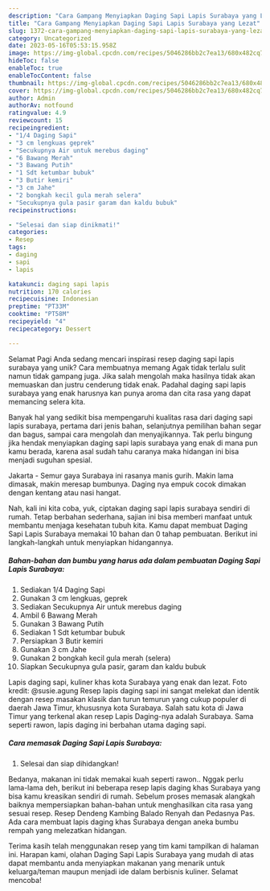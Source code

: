 ```yaml
---
description: "Cara Gampang Menyiapkan Daging Sapi Lapis Surabaya yang Lezat"
title: "Cara Gampang Menyiapkan Daging Sapi Lapis Surabaya yang Lezat"
slug: 1372-cara-gampang-menyiapkan-daging-sapi-lapis-surabaya-yang-lezat
category: Uncategorized
date: 2023-05-16T05:53:15.958Z
image: https://img-global.cpcdn.com/recipes/5046286bb2c7ea13/680x482cq70/daging-sapi-lapis-surabaya-foto-resep-utama.jpg
hideToc: false
enableToc: true
enableTocContent: false
thumbnail: https://img-global.cpcdn.com/recipes/5046286bb2c7ea13/680x482cq70/daging-sapi-lapis-surabaya-foto-resep-utama.jpg
cover: https://img-global.cpcdn.com/recipes/5046286bb2c7ea13/680x482cq70/daging-sapi-lapis-surabaya-foto-resep-utama.jpg
author: Admin
authorAv: notfound
ratingvalue: 4.9
reviewcount: 15
recipeingredient:
- "1/4 Daging Sapi"
- "3 cm lengkuas geprek"
- "Secukupnya Air untuk merebus daging"
- "6 Bawang Merah"
- "3 Bawang Putih"
- "1 Sdt ketumbar bubuk"
- "3 Butir kemiri"
- "3 cm Jahe"
- "2 bongkah kecil gula merah selera"
- "Secukupnya gula pasir garam dan kaldu bubuk"
recipeinstructions:

- "Selesai dan siap dinikmati!"
categories:
- Resep
tags:
- daging
- sapi
- lapis

katakunci: daging sapi lapis 
nutrition: 170 calories
recipecuisine: Indonesian
preptime: "PT33M"
cooktime: "PT58M"
recipeyield: "4"
recipecategory: Dessert

---
```



Selamat Pagi Anda sedang mencari inspirasi resep daging sapi lapis surabaya yang unik? Cara membuatnya memang Agak tidak terlalu sulit namun tidak gampang juga. Jika salah mengolah maka hasilnya tidak akan memuaskan dan justru cenderung tidak enak. Padahal daging sapi lapis surabaya yang enak harusnya kan punya aroma dan cita rasa yang dapat memancing selera kita.


Banyak hal yang sedikit bisa mempengaruhi kualitas rasa dari daging sapi lapis surabaya, pertama dari jenis bahan, selanjutnya pemilihan bahan segar dan bagus, sampai cara mengolah dan menyajikannya. Tak perlu bingung jika hendak menyiapkan daging sapi lapis surabaya yang enak di mana pun kamu berada, karena asal sudah tahu caranya maka hidangan ini bisa menjadi suguhan spesial.

Jakarta - Semur gaya Surabaya ini rasanya manis gurih. Makin lama dimasak, makin meresap bumbunya. Daging nya empuk cocok dimakan dengan kentang atau nasi hangat.


Nah, kali ini kita coba, yuk, ciptakan daging sapi lapis surabaya sendiri di rumah. Tetap berbahan sederhana, sajian ini bisa memberi manfaat untuk membantu menjaga kesehatan tubuh kita. Kamu dapat membuat Daging Sapi Lapis Surabaya memakai 10 bahan dan 0 tahap pembuatan. Berikut ini langkah-langkah untuk menyiapkan hidangannya.

<!--inarticleads1-->

##### Bahan-bahan dan bumbu yang harus ada dalam pembuatan Daging Sapi Lapis Surabaya:

1. Sediakan 1/4 Daging Sapi
1. Gunakan 3 cm lengkuas, geprek
1. Sediakan Secukupnya Air untuk merebus daging
1. Ambil 6 Bawang Merah
1. Gunakan 3 Bawang Putih
1. Sediakan 1 Sdt ketumbar bubuk
1. Persiapkan 3 Butir kemiri
1. Gunakan 3 cm Jahe
1. Gunakan 2 bongkah kecil gula merah (selera)
1. Siapkan Secukupnya gula pasir, garam dan kaldu bubuk


Lapis daging sapi, kuliner khas kota Surabaya yang enak dan lezat. Foto kredit: @susie.agung Resep lapis daging sapi ini sangat melekat dan identik dengan resep masakan klasik dan turun temurun yang cukup populer di daerah Jawa Timur, khususnya kota Surabaya. Salah satu kota di Jawa Timur yang terkenal akan resep Lapis Daging-nya adalah Surabaya. Sama seperti rawon, lapis daging ini berbahan utama daging sapi. 

<!--inarticleads2-->

##### Cara memasak Daging Sapi Lapis Surabaya:


1. Selesai dan siap dihidangkan!

Bedanya, makanan ini tidak memakai kuah seperti rawon.. Nggak perlu lama-lama deh, berikut ini beberapa resep lapis daging khas Surabaya yang bisa kamu kreasikan sendiri di rumah. Sebelum proses memasak alangkah baiknya mempersiapkan bahan-bahan untuk menghasilkan cita rasa yang sesuai resep. Resep Dendeng Kambing Balado Renyah dan Pedasnya Pas. Ada cara membuat lapis daging khas Surabaya dengan aneka bumbu rempah yang melezatkan hidangan. 

Terima kasih telah menggunakan resep yang tim kami tampilkan di halaman ini. Harapan kami, olahan Daging Sapi Lapis Surabaya yang mudah di atas dapat membantu anda menyiapkan makanan yang menarik untuk keluarga/teman maupun menjadi ide dalam berbisnis kuliner. Selamat mencoba!
